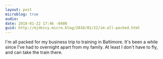 ```yaml
---
layout: post
microblog: true
audio: 
date: 2018-01-22 17:46 -0400
guid: http://mjdescy.micro.blog/2018/01/22/im-all-packed.html
---
```

I'm all packed for my business trip to training in Baltimore. It's been a while since I've had to overnight apart from my family. At least I don't have to fly, and can take the train there.
